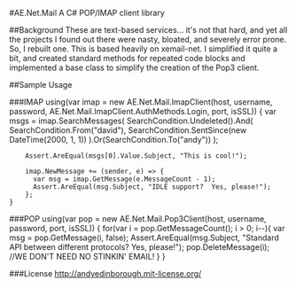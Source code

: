 #AE.Net.Mail
A C# POP/IMAP client library

##Background
These are text-based services... it's not that hard, and yet all the projects I
found out there were nasty, bloated, and severely error prone. So, I rebuilt 
one. This is based heavily on xemail-net. I simplified it quite a bit, and 
created standard methods for repeated code blocks and implemented a base class
to simplify the creation of the Pop3 client.

##Sample Usage

###IMAP
     using(var imap = new AE.Net.Mail.ImapClient(host, username, password, AE.Net.Mail.ImapClient.AuthMethods.Login, port, isSSL)) {
        var msgs = imap.SearchMessages(
          SearchCondition.Undeleted().And(
            SearchCondition.From("david"), 
            SearchCondition.SentSince(new DateTime(2000, 1, 1))
          ).Or(SearchCondition.To("andy"))
        );
          
        Assert.AreEqual(msgs[0].Value.Subject, "This is cool!");

        imap.NewMessage += (sender, e) => {
          var msg = imap.GetMessage(e.MessageCount - 1);
          Assert.AreEqual(msg.Subject, "IDLE support?  Yes, please!");
        };
    }

###POP
     using(var pop = new AE.Net.Mail.Pop3Client(host, username, password, port, isSSL)) {
       for(var i = pop.GetMessageCount(); i > 0; i--){
          var msg = pop.GetMessage(i, false);
          Assert.AreEqual(msg.Subject, "Standard API between different protocols?  Yes, please!");
          pop.DeleteMessage(i); //WE DON'T NEED NO STINKIN' EMAIL!
       }
    }

###License
http://andyedinborough.mit-license.org/
